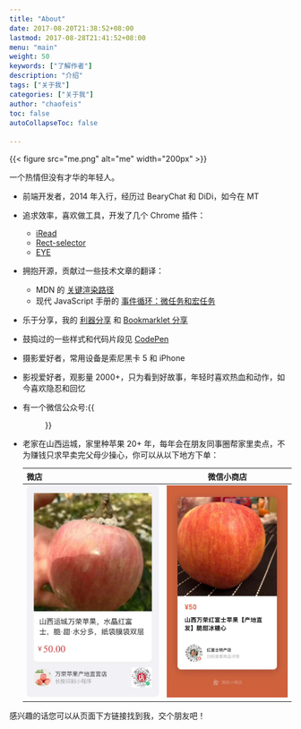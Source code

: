 ```yaml
---
title: "About"
date: 2017-08-20T21:38:52+08:00
lastmod: 2017-08-28T21:41:52+08:00
menu: "main"
weight: 50
keywords: ["了解作者"]
description: "介绍"
tags: ["关于我"]
categories: ["关于我"]
author: "chaofeis"
toc: false
autoCollapseToc: false

---
```


[comment]: <> (![Self Picture]&#40;me.png "Me"&#41;)
[comment]: <> ([我的 GitHub]&#40;https://github.com/chafel&#41;)

{{< figure src="me.png" alt="me" width="200px" >}}

一个热情但没有才华的年轻人。 

- 前端开发者，2014 年入行，经历过 BearyChat 和 DiDi，如今在 MT
- 追求效率，喜欢做工具，开发了几个 Chrome 插件：
  - [iRead](https://chrome.google.com/webstore/detail/nelcbbedkpoknladgbpebfflnambeiif)
  - [Rect-selector](https://chrome.google.com/webstore/detail/ofehndagebpfnpdkaihlmaojifhjljpb)
  - [EYE](https://chrome.google.com/webstore/detail/mjjakaamelpccjdmajfhbbiabcofaicm)
- 拥抱开源，贡献过一些技术文章的翻译： 
  - MDN 的 [关键渲染路径](https://developer.mozilla.org/zh-CN/docs/Web/Performance/Critical_rendering_path) 
  - 现代 JavaScript 手册的 [事件循环：微任务和宏任务](https://zh.javascript.info/event-loop)
- 乐于分享，我的 [利器分享](https://slides.com/chaofeisun/deck) 和 [Bookmarklet 分享](https://chafel.github.io/bookmarklets/)
- 鼓捣过的一些样式和代码片段见 [CodePen](https://codepen.io/chaofei/)
- 摄影爱好者，常用设备是索尼黑卡 5 和 iPhone
- 影视爱好者，观影量 2000+，只为看到好故事，年轻时喜欢热血和动作，如今喜欢隐忍和回忆
- 有一个微信公众号:{{<figure src="wx.jpg" alt="微店" width="400px">}}
- 老家在山西运城，家里种苹果 20+ 年，每年会在朋友同事圈帮家里卖点，不为赚钱只求早卖完父母少操心，你可以从以下地方下单：
  
  | 微店       | 微信小商店         |
  | ------------- |:---------------:| 
  |![微店](apple2.jpg "微店") |![微信小商店](apple1.jpg "微信小商店") |

感兴趣的话您可以从页面下方链接找到我，交个朋友吧！
